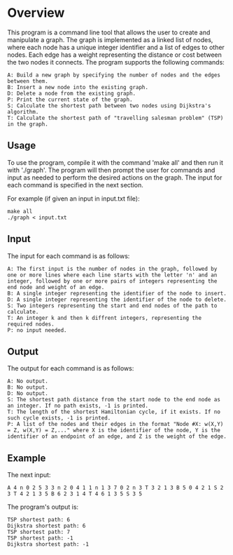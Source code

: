# Overview

This program is a command line tool that allows the user to create and manipulate a graph. The graph is implemented as a linked list of nodes, where each node has a unique integer identifier and a list of edges to other nodes. Each edge has a weight representing the distance or cost between the two nodes it connects. The program supports the following commands:

    A: Build a new graph by specifying the number of nodes and the edges between them.
    B: Insert a new node into the existing graph.
    D: Delete a node from the existing graph.
    P: Print the current state of the graph.
    S: Calculate the shortest path between two nodes using Dijkstra's algorithm.
    T: Calculate the shortest path of "travelling salesman problem" (TSP) in the graph.

## Usage

To use the program, compile it with the command 'make all' and then run it with './graph'. The program will then prompt the user for commands and input as needed to perform the desired actions on the graph. The input for each command is specified in the next section.

For example (if given an input in input.txt file):

    make all
    ./graph < input.txt


## Input

The input for each command is as follows:

    A: The first input is the number of nodes in the graph, followed by one or more lines where each line starts with the letter 'n' and an integer, followed by one or more pairs of integers representing the end node and weight of an edge.
    B: A single integer representing the identifier of the node to insert.
    D: A single integer representing the identifier of the node to delete.
    S: Two integers representing the start and end nodes of the path to calculate.
    T: An integer k and then k diffrent integers, representing the required nodes.
    P: no input needed.

## Output

The output for each command is as follows:

    A: No output.
    B: No output.
    D: No output.
    S: The shortest path distance from the start node to the end node as an integer. If no path exists, -1 is printed.
    T: The length of the shortest Hamiltonian cycle, if it exists. If no such cycle exists, -1 is printed.
    P: A list of the nodes and their edges in the format "Node #X: w(X,Y) = Z, w(X,Y) = Z,..." where X is the identifier of the node, Y is the identifier of an endpoint of an edge, and Z is the weight of the edge.

## Example

The next input:
    
    A 4 n 0 2 5 3 3 n 2 0 4 1 1 n 1 3 7 0 2 n 3 T 3 2 1 3 B 5 0 4 2 1 S 2 3 T 4 2 1 3 5 B 6 2 3 1 4 T 4 6 1 3 5 S 3 5

The program's output is:

    TSP shortest path: 6 
    Dijkstra shortest path: 6 
    TSP shortest path: 7 
    TSP shortest path: -1 
    Dijkstra shortest path: -1 
